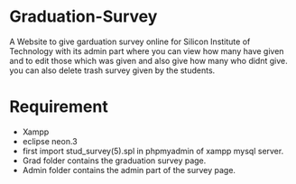 # Graduation-Survey
A Website to give garduation survey online for Silicon Institute of Technology with its admin part where you can view how many have given and to edit those which was given and also give how many who didnt give. you can also delete trash survey given by the students.

# Requirement
- Xampp
- eclipse neon.3
- first import stud_survey(5).spl in phpmyadmin of xampp mysql server.
- Grad folder contains the graduation survey page.
- Admin folder contains the admin part of the survey page.


